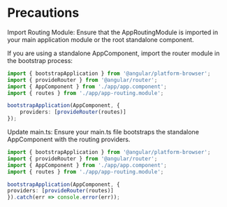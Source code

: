 # Precautions

Import Routing Module: Ensure that the AppRoutingModule is imported in your main application module or the root standalone component.

If you are using a standalone AppComponent, import the router module in the bootstrap process:

```typescript
import { bootstrapApplication } from '@angular/platform-browser';
import { provideRouter } from '@angular/router';
import { AppComponent } from './app/app.component';
import { routes } from './app/app-routing.module';

bootstrapApplication(AppComponent, {
    providers: [provideRouter(routes)]
});
```

Update main.ts: Ensure your main.ts file bootstraps the standalone AppComponent with the routing providers.

```typescript
import { bootstrapApplication } from '@angular/platform-browser';
import { provideRouter } from '@angular/router';
import { AppComponent } from './app/app.component';
import { routes } from './app/app-routing.module';

bootstrapApplication(AppComponent, {
providers: [provideRouter(routes)]
}).catch(err => console.error(err));
```